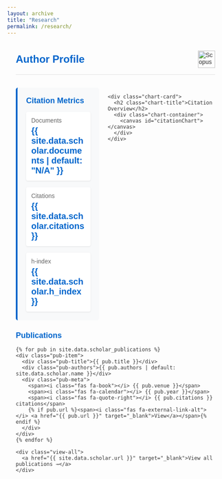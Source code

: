 ```yaml
---
layout: archive
title: "Research"
permalink: /research/
---
```


<style>
  .scopus-container {
    max-width: 900px;
    margin: 0 auto;
    padding: 20px;
    font-family: Arial, sans-serif;
    color: #333;
  }

  .scopus-header {
    display: flex;
    justify-content: space-between;
    align-items: center;
    margin-bottom: 30px;
    padding-bottom: 15px;
    border-bottom: 1px solid #e0e0e0;
  }

  .scopus-title {
    font-size: 24px;
    font-weight: bold;
    color: #0066cc;
  }

  .scopus-logo {
    height: 40px;
  }

  .metrics-row {
    display: flex;
    gap: 20px;
    margin-bottom: 25px;
  }

  .metrics-card {
    background-color: #f8f9fa;
    border-radius: 5px;
    padding: 20px;
    border-left: 4px solid #0066cc;
    flex: 1;
  }

  .chart-card {
    background-color: #f8f9fa;
    border-radius: 5px;
    padding: 20px;
    border-left: 4px solid #0066cc;
    flex: 2;
    height: 100%;
  }

  .metrics-title {
    font-size: 18px;
    font-weight: bold;
    color: #0066cc;
    margin-top: 0;
    margin-bottom: 15px;
  }

  .metrics-grid {
    display: grid;
    grid-template-columns: repeat(auto-fill, minmax(150px, 1fr));
    gap: 15px;
  }

  .metric-item {
    background-color: white;
    padding: 12px;
    border-radius: 4px;
    box-shadow: 0 1px 3px rgba(0,0,0,0.1);
  }

  .metric-label {
    font-size: 14px;
    color: #666;
    margin-bottom: 5px;
  }

  .metric-value {
    font-size: 20px;
    font-weight: bold;
    color: #0066cc;
  }

  .publications-list {
    margin-top: 20px;
  }

  .pub-item {
    padding: 15px 0;
    border-bottom: 1px solid #e0e0e0;
  }

  .pub-title {
    font-weight: bold;
    font-size: 16px;
    margin-bottom: 8px;
    color: #0066cc;
  }

  .pub-authors {
    font-size: 14px;
    color: #555;
    margin-bottom: 5px;
  }

  .pub-meta {
    font-size: 13px;
    color: #777;
    display: flex;
    flex-wrap: wrap;
    gap: 15px;
  }

  .pub-meta span {
    display: flex;
    align-items: center;
  }

  .pub-meta i {
    margin-right: 5px;
    color: #0066cc;
  }

  .chart-container {
    height: 250px;
    position: relative;
  }

  .chart-title {
    font-size: 18px;
    font-weight: bold;
    color: #0066cc;
    margin-bottom: 15px;
  }

  .view-all {
    text-align: right;
    margin-top: 15px;
  }

  .view-all a {
    color: #0066cc;
    text-decoration: none;
    font-weight: bold;
    font-size: 14px;
  }
</style>

<div class="scopus-container">
  <div class="scopus-header">
    <div class="scopus-title">Author Profile</div>
    <img src="https://www.elsevier.com/__data/assets/image/0007/647507/Scopus_logo_icon.png" alt="Scopus" class="scopus-logo">
  </div>

  <div class="metrics-row">
    <div class="metrics-card">
      <h2 class="metrics-title">Citation Metrics</h2>
      <div class="metrics-grid">
        <div class="metric-item">
          <div class="metric-label">Documents</div>
          <div class="metric-value">{{ site.data.scholar.documents | default: "N/A" }}</div>
        </div>
        <div class="metric-item">
          <div class="metric-label">Citations</div>
          <div class="metric-value">{{ site.data.scholar.citations }}</div>
        </div>
        <div class="metric-item">
          <div class="metric-label">h-index</div>
          <div class="metric-value">{{ site.data.scholar.h_index }}</div>
        </div>
      </div>
    </div>

    <div class="chart-card">
      <h2 class="chart-title">Citation Overview</h2>
      <div class="chart-container">
        <canvas id="citationChart"></canvas>
      </div>
    </div>
  </div>

  <div class="publications-list">
    <h2 class="metrics-title">Publications</h2>
    
    {% for pub in site.data.scholar_publications %}
    <div class="pub-item">
      <div class="pub-title">{{ pub.title }}</div>
      <div class="pub-authors">{{ pub.authors | default: site.data.scholar.name }}</div>
      <div class="pub-meta">
        <span><i class="fas fa-book"></i> {{ pub.venue }}</span>
        <span><i class="fas fa-calendar"></i> {{ pub.year }}</span>
        <span><i class="fas fa-quote-right"></i> {{ pub.citations }} citations</span>
        {% if pub.url %}<span><i class="fas fa-external-link-alt"></i> <a href="{{ pub.url }}" target="_blank">View</a></span>{% endif %}
      </div>
    </div>
    {% endfor %}

    <div class="view-all">
      <a href="{{ site.data.scholar.url }}" target="_blank">View all publications →</a>
    </div>
  </div>
</div>

<script src="https://cdn.jsdelivr.net/npm/chart.js@3.7.1"></script>
<script src="https://kit.fontawesome.com/a076d05399.js" crossorigin="anonymous"></script>

<script>
  document.addEventListener('DOMContentLoaded', function () {
    const citationData = {
      {% assign citations = site.data.scholar_citations %}
      {% for item in citations %}
        "{{ item[0] }}": {{ item[1] }}{% unless forloop.last %},{% endunless %}
      {% endfor %}
    };
    
    const ctx = document.getElementById('citationChart').getContext('2d');

    new Chart(ctx, {
      type: 'line',
      data: {
        labels: [
          {% for item in citations %}
            "{{ item[0] }}"{% unless forloop.last %},{% endunless %}
          {% endfor %}
        ],
        datasets: [{
          label: 'Citations per Year',
          data: [
            {% for item in citations %}
              {{ item[1] }}{% unless forloop.last %},{% endunless %}
            {% endfor %}
          ],
          backgroundColor: 'rgba(0, 102, 204, 0.1)',
          borderColor: '#0066cc',
          borderWidth: 2,
          tension: 0.3,
          fill: true,
          pointBackgroundColor: '#0066cc',
          pointRadius: 4
        }]
      },
      options: {
        responsive: true,
        maintainAspectRatio: false,
        plugins: {
          legend: {
            display: false
          },
          tooltip: {
            mode: 'index',
            intersect: false
          }
        },
        scales: {
          y: {
            beginAtZero: true,
            title: {
              display: true,
              text: 'Citations',
              color: '#666'
            },
            grid: {
              color: 'rgba(0,0,0,0.05)'
            }
          },
          x: {
            title: {
              display: true,
              text: 'Year',
              color: '#666'
            },
            grid: {
              display: false
            }
          }
        }
      }
    });
  });
</script>
